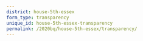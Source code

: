 ```yaml
---
district: house-5th-essex
form_type: transparency
unique_id: house-5th-essex-transparency
permalink: /2020bq/house-5th-essex/transparency/
---
```

